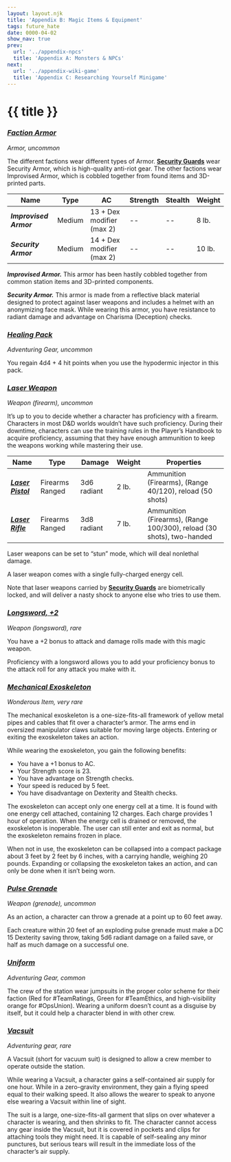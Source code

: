```yaml
---
layout: layout.njk
title: 'Appendix B: Magic Items & Equipment'
tags: future_hate
date: 0000-04-02
show_nav: true
prev:
  url: '../appendix-npcs'
  title: 'Appendix A: Monsters & NPCs'
next:
  url: '../appendix-wiki-game'
  title: 'Appendix C: Researching Yourself Minigame'
---
```


# {{ title }}

<section class="columns">

### [**_Faction Armor_**](#faction-armor)

_Armor, uncommon_

The different factions wear different types of Armor. [**Security Guards**](../appendix-npcs/#security-guard) wear Security Armor, which is high-quality anti-riot gear. The other factions wear Improvised Armor, which is cobbled together from found items and 3D-printed parts.

| Name                   | Type   | AC                        | Strength | Stealth | Weight |
| ---------------------- | ------ | ------------------------- | -------- | ------- | ------ |
| **_Improvised Armor_** | Medium | 13 + Dex modifier (max 2) | --       | --      | 8 lb.  |
| **_Security Armor_**   | Medium | 14 + Dex modifier (max 2) | --       | --      | 10 lb. |

**_Improvised Armor._** This armor has been hastily cobbled together from common station items and 3D-printed components.

**_Security Armor._** This armor is made from a reflective black material designed to protect against laser weapons and includes a helmet with an anonymizing face mask. While wearing this armor, you have resistance to radiant damage and advantage on Charisma (Deception) checks.

### [**_Healing Pack_**](#healing-pack)

_Adventuring Gear, uncommon_

You regain 4d4 + 4 hit points when you use the hypodermic injector in this pack.

### [**_Laser Weapon_**](#laser-weapon)

_Weapon (firearm), uncommon_

It’s up to you to decide whether a character has proficiency with a firearm. Characters in most D&D worlds wouldn’t have such proficiency. During their downtime, characters can use the training rules in the Player’s Handbook to acquire proficiency, assuming that they have enough ammunition to keep the weapons working while mastering their use.

| Name                                                                   | Type            | Damage      | Weight | Properties                                                            |
| ---------------------------------------------------------------------- | --------------- | ----------- | ------ | --------------------------------------------------------------------- |
| [**_Laser Pistol_**](https://www.dndbeyond.com/equipment/laser-pistol) | Firearms Ranged | 3d6 radiant | 2 lb.  | Ammunition (Firearms), (Range 40/120), reload (50 shots)              |
| [**_Laser Rifle_**](https://www.dndbeyond.com/equipment/laser-rifle)   | Firearms Ranged | 3d8 radiant | 7 lb.  | Ammunition (Firearms), (Range 100/300), reload (30 shots), two-handed |

Laser weapons can be set to “stun” mode, which will deal nonlethal damage.

A laser weapon comes with a single fully-charged energy cell.

Note that laser weapons carried by [**Security Guards**](../appendix-npcs/#security-guard) are biometrically locked, and will deliver a nasty shock to anyone else who tries to use them.

### [**_Longsword, +2_**](#longsword%2C-%2B2)

_Weapon (longsword), rare_

You have a +2 bonus to attack and damage rolls made with this magic weapon.

Proficiency with a longsword allows you to add your proficiency bonus to the attack roll for any attack you make with it.

### [**_Mechanical Exoskeleton_**](#mechanical-exoskeleton)

_Wonderous Item, very rare_

The mechanical exoskeleton is a one-size-fits-all framework of yellow metal pipes and cables that fit over a character’s armor. The arms end in oversized manipulator claws suitable for moving large objects. Entering or exiting the exoskeleton takes an action.

While wearing the exoskeleton, you gain the following benefits:

- You have a +1 bonus to AC.
- Your Strength score is 23.
- You have advantage on Strength checks.
- Your speed is reduced by 5 feet.
- You have disadvantage on Dexterity and Stealth checks.

The exoskeleton can accept only one energy cell at a time. It is found with one energy cell attached, containing 12 charges. Each charge provides 1 hour of operation. When the energy cell is drained or removed, the exoskeleton is inoperable. The user can still enter and exit as normal, but the exoskeleton remains frozen in place.

When not in use, the exoskeleton can be collapsed into a compact package about 3 feet by 2 feet by 6 inches, with a carrying handle, weighing 20 pounds. Expanding or collapsing the exoskeleton takes an action, and can only be done when it isn’t being worn.

### [**_Pulse Grenade_**](#pulse-grenade)

_Weapon (grenade), uncommon_

As an action, a character can throw a grenade at a point up to 60 feet away.

Each creature within 20 feet of an exploding pulse grenade must make a DC 15 Dexterity saving throw, taking 5d6 radiant damage on a failed save, or half as much damage on a successful one.

### [**_Uniform_**](#uniform)

_Adventuring Gear, common_

The crew of the station wear jumpsuits in the proper color scheme for their faction (Red for #TeamRatings, Green for #TeamEthics, and high-visibility orange for #OpsUnion). Wearing a uniform doesn’t count as a disguise by itself, but it could help a character blend in with other crew.

### [**_Vacsuit_**](#vacsuit)

_Adventuring gear, rare_

A Vacsuit (short for vacuum suit) is designed to allow a crew member to operate outside the station.

While wearing a Vacsuit, a character gains a self-contained air supply for one hour. While in a zero-gravity environment, they gain a flying speed equal to their walking speed. It also allows the wearer to speak to anyone else wearing a Vacsuit within line of sight.

The suit is a large, one-size-fits-all garment that slips on over whatever a character is wearing, and then shrinks to fit. The character cannot access any gear inside the Vacsuit, but it is covered in pockets and clips for attaching tools they might need. It is capable of self-sealing any minor punctures, but serious tears will result in the immediate loss of the character’s air supply.

</section>
